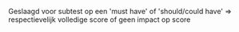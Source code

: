 Geslaagd voor subtest op een 'must have' of 'should/could have' ⇒ 
respectievelijk volledige score of geen impact op score
